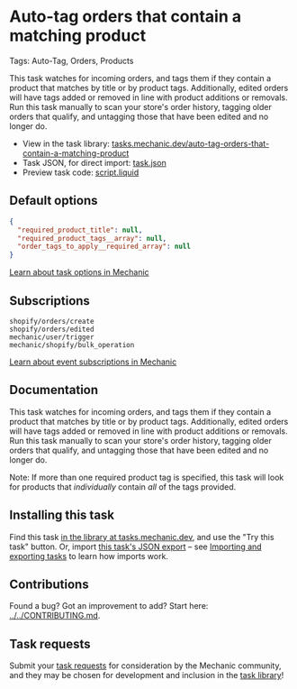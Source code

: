 # Auto-tag orders that contain a matching product

Tags: Auto-Tag, Orders, Products

This task watches for incoming orders, and tags them if they contain a product that matches by title or by product tags. Additionally, edited orders will have tags added or removed in line with product additions or removals. Run this task manually to scan your store's order history, tagging older orders that qualify, and untagging those that have been edited and no longer do.

* View in the task library: [tasks.mechanic.dev/auto-tag-orders-that-contain-a-matching-product](https://tasks.mechanic.dev/auto-tag-orders-that-contain-a-matching-product)
* Task JSON, for direct import: [task.json](../../tasks/auto-tag-orders-that-contain-a-matching-product.json)
* Preview task code: [script.liquid](./script.liquid)

## Default options

```json
{
  "required_product_title": null,
  "required_product_tags__array": null,
  "order_tags_to_apply__required_array": null
}
```

[Learn about task options in Mechanic](https://learn.mechanic.dev/core/tasks/options)

## Subscriptions

```liquid
shopify/orders/create
shopify/orders/edited
mechanic/user/trigger
mechanic/shopify/bulk_operation
```

[Learn about event subscriptions in Mechanic](https://learn.mechanic.dev/core/tasks/subscriptions)

## Documentation

This task watches for incoming orders, and tags them if they contain a product that matches by title or by product tags. Additionally, edited orders will have tags added or removed in line with product additions or removals. Run this task manually to scan your store's order history, tagging older orders that qualify, and untagging those that have been edited and no longer do.

Note: If more than one required product tag is specified, this task will look for products that _individually_ contain _all_ of the tags provided.

## Installing this task

Find this task [in the library at tasks.mechanic.dev](https://tasks.mechanic.dev/auto-tag-orders-that-contain-a-matching-product), and use the "Try this task" button. Or, import [this task's JSON export](../../tasks/auto-tag-orders-that-contain-a-matching-product.json) – see [Importing and exporting tasks](https://learn.mechanic.dev/core/tasks/import-and-export) to learn how imports work.

## Contributions

Found a bug? Got an improvement to add? Start here: [../../CONTRIBUTING.md](../../CONTRIBUTING.md).

## Task requests

Submit your [task requests](https://mechanic.canny.io/task-requests) for consideration by the Mechanic community, and they may be chosen for development and inclusion in the [task library](https://tasks.mechanic.dev/)!
